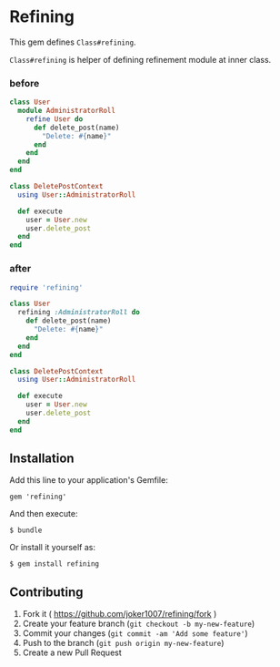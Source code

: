 # Refining

This gem defines `Class#refining`.

`Class#refining` is helper of defining refinement module at inner class.

### before

```ruby
class User
  module AdministratorRoll
    refine User do
      def delete_post(name)
        "Delete: #{name}"
      end
    end
  end
end

class DeletePostContext
  using User::AdministratorRoll

  def execute
    user = User.new
    user.delete_post
  end
end
```

### after

```ruby
require 'refining'

class User
  refining :AdministratorRoll do
    def delete_post(name)
      "Delete: #{name}"
    end
  end
end

class DeletePostContext
  using User::AdministratorRoll

  def execute
    user = User.new
    user.delete_post
  end
end
```

## Installation

Add this line to your application's Gemfile:

    gem 'refining'

And then execute:

    $ bundle

Or install it yourself as:

    $ gem install refining

## Contributing

1. Fork it ( https://github.com/joker1007/refining/fork )
2. Create your feature branch (`git checkout -b my-new-feature`)
3. Commit your changes (`git commit -am 'Add some feature'`)
4. Push to the branch (`git push origin my-new-feature`)
5. Create a new Pull Request
